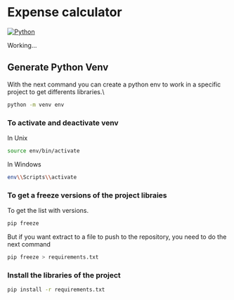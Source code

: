 # Expense calculator  
[![Python](https://img.shields.io/badge/Python-3.12+-yellow?style=for-the-badge&logo=python&logoColor=white&labelColor=101010)](https://python.org)

Working... 


## Generate Python Venv
With the next command you can create a python env to work in a specific project to get differents libraries.\
```bash
python -m venv env
```

### To activate and deactivate venv

In Unix
```bash
source env/bin/activate
```

In Windows
```bash
env\\Scripts\\activate
```

### To get a freeze versions of the project libraies
To get the list with versions.
```bash
pip freeze
```
But if you want extract to a file to push to the repository, you need to do the next command
```bash
pip freeze > requirements.txt
```

### Install the libraries of the project
```bash
pip install -r requirements.txt
```


